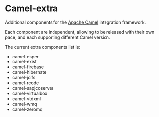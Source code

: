 # Camel-extra

Additional components for the [Apache Camel](camel.apache.org) integration framework.

Each component are independent, allowing to be released with their own pace, and each supporting different Camel version.

The current extra components list is:

* camel-esper
* camel-exist
* camel-firebase
* camel-hibernate
* camel-jcifs
* camel-rcode
* camel-sapjcoserver
* camel-virtualbox
* camel-vtdxml
* camel-wmq
* camel-zeromq
